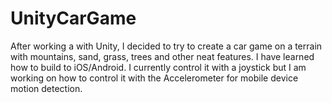 # UnityCarGame
After working a with Unity, I decided to try to create a car game on a terrain with mountains, sand, grass, trees and other neat features. I have learned how to build to iOS/Android. I currently control it with a joystick but I am working on how to control it with the Accelerometer for mobile device motion detection.
